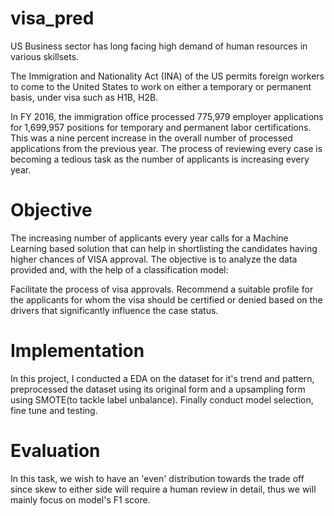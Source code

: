 # visa_pred

US Business sector has long facing high demand of human resources in various skillsets.

The Immigration and Nationality Act (INA) of the US permits foreign workers to come to the United States to work on either a temporary or permanent basis, under visa such as H1B, H2B.

In FY 2016, the immigration office processed 775,979 employer applications for 1,699,957 positions for temporary and permanent labor certifications. This was a nine percent increase in the overall number of processed applications from the previous year. The process of reviewing every case is becoming a tedious task as the number of applicants is increasing every year.

# Objective
The increasing number of applicants every year calls for a Machine Learning based solution that can help in shortlisting the candidates having higher chances of VISA approval. The objective is to analyze the data provided and, with the help of a classification model:

Facilitate the process of visa approvals.
Recommend a suitable profile for the applicants for whom the visa should be certified or denied based on the drivers that significantly influence the case status.

# Implementation
In this project, I conducted a EDA on the dataset for it's trend and pattern, preprocessed the dataset using its original form and a upsampling form using SMOTE(to tackle label unbalance). Finally conduct model selection, fine tune and testing.

# Evaluation
In this task, we wish to have an 'even' distribution towards the trade off since skew to either side will require a human review in detail, thus we will mainly focus on model's F1 score.
